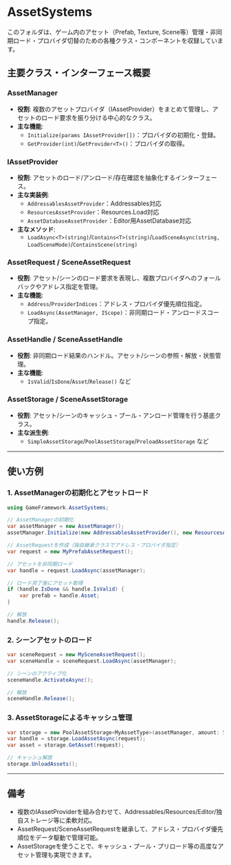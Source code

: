 # AssetSystems

このフォルダは、ゲーム内のアセット（Prefab, Texture, Scene等）管理・非同期ロード・プロバイダ切替のための各種クラス・コンポーネントを収録しています。

## 主要クラス・インターフェース概要

### AssetManager
- **役割**: 複数のアセットプロバイダ（IAssetProvider）をまとめて管理し、アセットのロード要求を振り分ける中心的なクラス。
- **主な機能**:
  - `Initialize(params IAssetProvider[])`：プロバイダの初期化・登録。
  - `GetProvider(int)`/`GetProvider<T>()`：プロバイダの取得。

### IAssetProvider
- **役割**: アセットのロード/アンロード/存在確認を抽象化するインターフェース。
- **主な実装例**:
  - `AddressablesAssetProvider`：Addressables対応
  - `ResourcesAssetProvider`：Resources.Load対応
  - `AssetDatabaseAssetProvider`：Editor用AssetDatabase対応
- **主なメソッド**:
  - `LoadAsync<T>(string)`/`Contains<T>(string)`/`LoadSceneAsync(string, LoadSceneMode)`/`ContainsScene(string)`

### AssetRequest<T> / SceneAssetRequest
- **役割**: アセット/シーンのロード要求を表現し、複数プロバイダへのフォールバックやアドレス指定を管理。
- **主な機能**:
  - `Address`/`ProviderIndices`：アドレス・プロバイダ優先順位指定。
  - `LoadAsync(AssetManager, IScope)`：非同期ロード・アンロードスコープ指定。

### AssetHandle<T> / SceneAssetHandle
- **役割**: 非同期ロード結果のハンドル。アセット/シーンの参照・解放・状態管理。
- **主な機能**:
  - `IsValid`/`IsDone`/`Asset`/`Release()` など

### AssetStorage / SceneAssetStorage
- **役割**: アセット/シーンのキャッシュ・プール・アンロード管理を行う基底クラス。
- **主な派生例**:
  - `SimpleAssetStorage`/`PoolAssetStorage`/`PreloadAssetStorage` など

---

## 使い方例

### 1. AssetManagerの初期化とアセットロード

```csharp
using GameFramework.AssetSystems;

// AssetManagerの初期化
var assetManager = new AssetManager();
assetManager.Initialize(new AddressablesAssetProvider(), new ResourcesAssetProvider());

// AssetRequestを作成（独自継承クラスでアドレス・プロバイダ指定）
var request = new MyPrefabAssetRequest();

// アセットを非同期ロード
var handle = request.LoadAsync(assetManager);

// ロード完了後にアセット取得
if (handle.IsDone && handle.IsValid) {
    var prefab = handle.Asset;
}

// 解放
handle.Release();
```

### 2. シーンアセットのロード

```csharp
var sceneRequest = new MySceneAssetRequest();
var sceneHandle = sceneRequest.LoadAsync(assetManager);

// シーンのアクティブ化
sceneHandle.ActivateAsync();

// 解放
sceneHandle.Release();
```

### 3. AssetStorageによるキャッシュ管理

```csharp
var storage = new PoolAssetStorage<MyAssetType>(assetManager, amount: 5);
var handle = storage.LoadAssetAsync(request);
var asset = storage.GetAsset(request);

// キャッシュ解放
storage.UnloadAssets();
```

---

## 備考

- 複数のIAssetProviderを組み合わせて、Addressables/Resources/Editor/独自ストレージ等に柔軟対応。
- AssetRequest/SceneAssetRequestを継承して、アドレス・プロバイダ優先順位をデータ駆動で管理可能。
- AssetStorageを使うことで、キャッシュ・プール・プリロード等の高度なアセット管理も実現できます。 